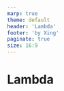 ```yaml
---
marp: true
theme: default
header: 'Lambda'
footer: 'by Xing'
paginate: true
size: 16:9
---
```


<!--
_backgroundColor: white
_color: black
-->

# Lambda
